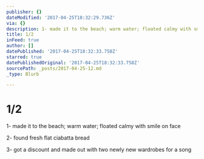 ```yaml
---
publisher: {}
dateModified: '2017-04-25T18:32:29.736Z'
via: {}
description: 1- made it to the beach; warm water; floated calmy with smile on face
title: 1/2
inFeed: true
author: []
datePublished: '2017-04-25T18:32:33.758Z'
starred: true
datePublishedOriginal: '2017-04-25T18:32:33.758Z'
sourcePath: _posts/2017-04-25-12.md
_type: Blurb

---
```

# 1/2

1- made it to the beach; warm water; floated calmy with smile on face

2- found fresh flat ciabatta bread

3- got a discount and made out with two newly new wardrobes for a song